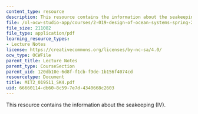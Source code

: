 ```yaml
---
content_type: resource
description: This resource contains the information about the seakeeping (IV).
file: /ol-ocw-studio-app/courses/2-019-design-of-ocean-systems-spring-2011/66660114db608c597e7d4340668c2603_MIT2_019S11_SK4.pdf
file_size: 211082
file_type: application/pdf
learning_resource_types:
- Lecture Notes
license: https://creativecommons.org/licenses/by-nc-sa/4.0/
ocw_type: OCWFile
parent_title: Lecture Notes
parent_type: CourseSection
parent_uid: 120db10e-6d8f-f1cb-f9de-1b156f4074cd
resourcetype: Document
title: MIT2_019S11_SK4.pdf
uid: 66660114-db60-8c59-7e7d-4340668c2603
---
```

This resource contains the information about the seakeeping (IV).